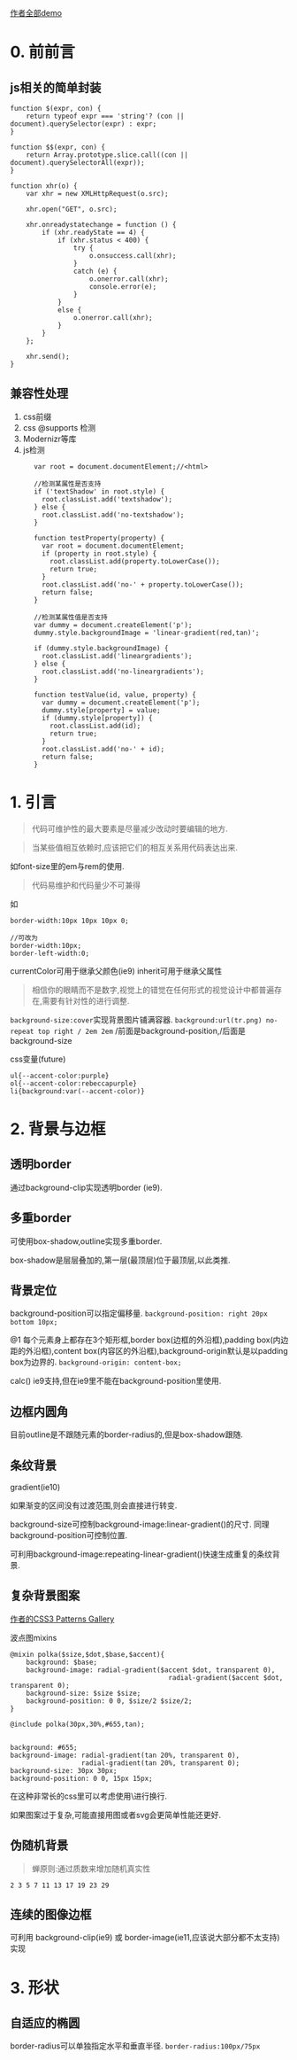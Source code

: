 
[作者全部demo](http://play.csssecrets.io/)

# 0. 前前言
## js相关的简单封装
```
function $(expr, con) {
	return typeof expr === 'string'? (con || document).querySelector(expr) : expr;
}

function $$(expr, con) {
	return Array.prototype.slice.call((con || document).querySelectorAll(expr));
}

function xhr(o) {
	var xhr = new XMLHttpRequest(o.src);
	
	xhr.open("GET", o.src);
	
	xhr.onreadystatechange = function () {
		if (xhr.readyState == 4) {
			if (xhr.status < 400) {
				try {
					o.onsuccess.call(xhr);
				}
				catch (e) {
					o.onerror.call(xhr);
					console.error(e);
				}
			}
			else {
				o.onerror.call(xhr);
			}
		}
	};
	
	xhr.send();
}
```
 
 ## 兼容性处理
 1. css前缀
 2. css @supports 检测
 3. Modernizr等库
 4. js检测

```
      var root = document.documentElement;//<html>

      //检测某属性是否支持
      if ('textShadow' in root.style) {
        root.classList.add('textshadow');
      } else {
        root.classList.add('no-textshadow');
      }

      function testProperty(property) {
        var root = document.documentElement;
        if (property in root.style) {
          root.classList.add(property.toLowerCase());
          return true;
        }
        root.classList.add('no-' + property.toLowerCase());
        return false;
      }

      //检测某属性值是否支持
      var dummy = document.createElement('p');
      dummy.style.backgroundImage = 'linear-gradient(red,tan)';

      if (dummy.style.backgroundImage) {
        root.classList.add('lineargradients');
      } else {
        root.classList.add('no-lineargradients');
      }

      function testValue(id, value, property) {
        var dummy = document.createElement('p');
        dummy.style[property] = value;
        if (dummy.style[property]) {
          root.classList.add(id);
          return true;
        }
        root.classList.add('no-' + id);
        return false;
      }
```

# 1. 引言
>代码可维护性的最大要素是尽量减少改动时要编辑的地方.

>当某些值相互依赖时,应该把它们的相互关系用代码表达出来.

如font-size里的em与rem的使用.

>代码易维护和代码量少不可兼得

如
```
border-width:10px 10px 10px 0;

//可改为
border-width:10px;
border-left-width:0;
```

currentColor可用于继承父颜色(ie9)
inherit可用于继承父属性

>相信你的眼睛而不是数字,视觉上的错觉在任何形式的视觉设计中都普遍存在,需要有针对性的进行调整.

`background-size:cover`实现背景图片铺满容器.
`background:url(tr.png) no-repeat top right / 2em 2em` /前面是background-position,/后面是background-size

css变量(future)
```
ul{--accent-color:purple}
ol{--accent-color:rebeccapurple}
li{background:var(--accent-color)}
```

# 2. 背景与边框
## 透明border
通过background-clip实现透明border (ie9).

## 多重border
可使用box-shadow,outline实现多重border.

box-shadow是层层叠加的,第一层(最顶层)位于最顶层,以此类推.

## 背景定位
background-position可以指定偏移量.
`background-position: right 20px bottom 10px;`

@1
每个元素身上都存在3个矩形框,border box(边框的外沿框),padding box(内边距的外沿框),content box(内容区的外沿框),background-origin默认是以padding box为边界的.
`background-origin: content-box;`

calc() ie9支持,但在ie9里不能在background-position里使用.

## 边框内圆角
目前outline是不跟随元素的border-radius的,但是box-shadow跟随.

## 条纹背景
gradient(ie10)

如果渐变的区间没有过渡范围,则会直接进行转变.

background-size可控制background-image:linear-gradient()的尺寸.
同理background-position可控制位置.

可利用background-image:repeating-linear-gradient()快速生成重复的条纹背景.

## 复杂背景图案

[作者的CSS3 Patterns Gallery](http://lea.verou.me/css3patterns/)

波点图mixins
```
@mixin polka($size,$dot,$base,$accent){
	background: $base;
	background-image: radial-gradient($accent $dot, transparent 0),
										radial-gradient($accent $dot, transparent 0);
	background-size: $size $size;
	background-position: 0 0, $size/2 $size/2;
}

@include polka(30px,30%,#655,tan);


background: #655;
background-image: radial-gradient(tan 20%, transparent 0),
                  radial-gradient(tan 20%, transparent 0);
background-size: 30px 30px;
background-position: 0 0, 15px 15px;
```

在这种非常长的css里可以考虑使用\进行换行.

如果图案过于复杂,可能直接用图或者svg会更简单性能还更好.

## 伪随机背景
>蝉原则:通过质数来增加随机真实性

`2 3 5 7 11 13 17 19 23 29`

## 连续的图像边框
可利用 background-clip(ie9) 或 border-image(ie11,应该说大部分都不太支持) 实现

# 3. 形状

## 自适应的椭圆
border-radius可以单独指定水平和垂直半径.
`border-radius:100px/75px`













